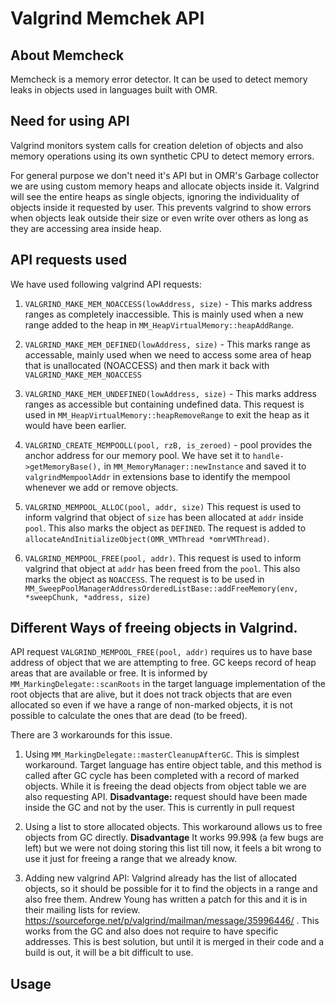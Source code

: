 # Valgrind Memchek API

## About Memcheck
Memcheck is a memory error detector. It can be used to detect memory leaks in objects used in languages built with OMR.

## Need for using API
Valgrind monitors system calls for creation deletion of objects and also memory operations using its own synthetic CPU to detect memory errors. 

For general purpose we don't need it's API but in OMR's Garbage collector we are using custom memory heaps and allocate objects inside it. Valgrind will see the entire heaps as single objects, ignoring the individuality of objects inside it requested by user. This prevents valgrind to show errors when objects leak outside their size or even write over others as long as they are accessing area inside heap.

## API requests used
We have used following valgrind API requests:

1.  `VALGRIND_MAKE_MEM_NOACCESS(lowAddress, size)` - This marks address ranges as completely inaccessible. This is mainly used when a new range added to the heap in `MM_HeapVirtualMemory::heapAddRange`.

2. `VALGRIND_MAKE_MEM_DEFINED(lowAddress, size)` - This marks range as accessable, mainly used when we need to access some area of heap that is unallocated (NOACCESS) and then mark it back with `VALGRIND_MAKE_MEM_NOACCESS`

3. `VALGRIND_MAKE_MEM_UNDEFINED(lowAddress, size)` - This marks address ranges as accessible but containing undefined data. This request is used in `MM_HeapVirtualMemory::heapRemoveRange` to exit the heap as it would have been earlier.

4. `VALGRIND_CREATE_MEMPOOLL(pool, rzB, is_zeroed)` - pool provides the anchor address for our memory pool. We have set it to  `handle->getMemoryBase(),` in `MM_MemoryManager::newInstance` and saved it to `valgrindMempoolAddr` in extensions base to identify the mempool whenever we add or remove objects.

5. `VALGRIND_MEMPOOL_ALLOC(pool, addr, size)` This request is used to inform valgrind that object of `size` has been allocated at `addr` inside `pool`.  This also marks the object as `DEFINED`. The request is added to `allocateAndInitializeObject(OMR_VMThread *omrVMThread)`.

6. `VALGRIND_MEMPOOL_FREE(pool, addr)`. This request is used to inform valgrind that object at `addr` has been freed from the `pool`.  This also marks the object as `NOACCESS`. The request is to be used in `MM_SweepPoolManagerAddressOrderedListBase::addFreeMemory(env, *sweepChunk, *address, size)`

## Different Ways of freeing objects in Valgrind.

API request `VALGRIND_MEMPOOL_FREE(pool, addr)` requires us to have base address of object that we are attempting to free. GC keeps record of heap areas that are available or free. It is informed by `MM_MarkingDelegate::scanRoots` in the target language implementation of the root objects that are alive, but it does not track objects that are even allocated so even if we have a range of non-marked objects, it is not possible to calculate the ones that are dead (to be freed).

There are 3 workarounds for this issue.

1. Using `MM_MarkingDelegate::masterCleanupAfterGC`. This is simplest workaround. Target language has entire object table, and this method is called after GC cycle has been completed with a record of marked objects. While it is freeing the dead objects from object table we are also requesting API. **Disadvantage:** request should have been made inside the GC and not by the user. This is currently in pull request
 
 2. Using a list to store allocated objects. This workaround allows us to free objects from GC directly. **Disadvantage** It works 99.99& (a few bugs are left) but we were not doing storing this list till now, it feels a bit wrong to use it just for freeing a range that we already know.

 3. Adding new valgrind API: Valgrind already has the list of allocated objects, so it should be possible for it to find the objects in a range and also free them. Andrew Young has written a patch for this and it is in their mailing lists for review. https://sourceforge.net/p/valgrind/mailman/message/35996446/ . This works from the GC and also does not require to have specific addresses. This is best solution, but until it is merged in their code and a build is out, it will be a bit difficult to use.

 ## Usage

